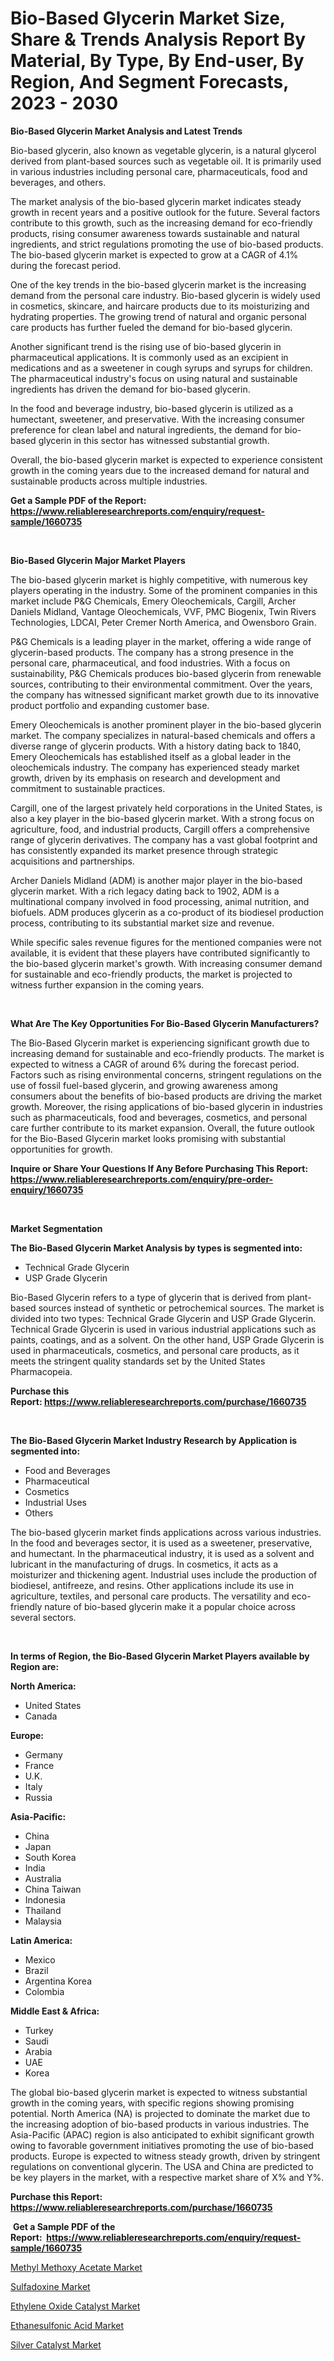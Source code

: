 <p><h1>Bio-Based Glycerin Market Size, Share & Trends Analysis Report By Material, By Type, By End-user, By Region, And Segment Forecasts, 2023 - 2030</h1></p><p><strong>Bio-Based Glycerin Market Analysis and Latest Trends</strong></p>
<p><p>Bio-based glycerin, also known as vegetable glycerin, is a natural glycerol derived from plant-based sources such as vegetable oil. It is primarily used in various industries including personal care, pharmaceuticals, food and beverages, and others. </p><p>The market analysis of the bio-based glycerin market indicates steady growth in recent years and a positive outlook for the future. Several factors contribute to this growth, such as the increasing demand for eco-friendly products, rising consumer awareness towards sustainable and natural ingredients, and strict regulations promoting the use of bio-based products. The bio-based glycerin market is expected to grow at a CAGR of 4.1% during the forecast period.</p><p>One of the key trends in the bio-based glycerin market is the increasing demand from the personal care industry. Bio-based glycerin is widely used in cosmetics, skincare, and haircare products due to its moisturizing and hydrating properties. The growing trend of natural and organic personal care products has further fueled the demand for bio-based glycerin.</p><p>Another significant trend is the rising use of bio-based glycerin in pharmaceutical applications. It is commonly used as an excipient in medications and as a sweetener in cough syrups and syrups for children. The pharmaceutical industry's focus on using natural and sustainable ingredients has driven the demand for bio-based glycerin.</p><p>In the food and beverage industry, bio-based glycerin is utilized as a humectant, sweetener, and preservative. With the increasing consumer preference for clean label and natural ingredients, the demand for bio-based glycerin in this sector has witnessed substantial growth.</p><p>Overall, the bio-based glycerin market is expected to experience consistent growth in the coming years due to the increased demand for natural and sustainable products across multiple industries.</p></p>
<p><strong>Get a Sample PDF of the Report:&nbsp; <a href="https://www.reliableresearchreports.com/enquiry/request-sample/1660735">https://www.reliableresearchreports.com/enquiry/request-sample/1660735</a></strong></p>
<p>&nbsp;</p>
<p><strong>Bio-Based Glycerin Major Market Players</strong></p>
<p><p>The bio-based glycerin market is highly competitive, with numerous key players operating in the industry. Some of the prominent companies in this market include P&G Chemicals, Emery Oleochemicals, Cargill, Archer Daniels Midland, Vantage Oleochemicals, VVF, PMC Biogenix, Twin Rivers Technologies, LDCAI, Peter Cremer North America, and Owensboro Grain.</p><p>P&G Chemicals is a leading player in the market, offering a wide range of glycerin-based products. The company has a strong presence in the personal care, pharmaceutical, and food industries. With a focus on sustainability, P&G Chemicals produces bio-based glycerin from renewable sources, contributing to their environmental commitment. Over the years, the company has witnessed significant market growth due to its innovative product portfolio and expanding customer base.</p><p>Emery Oleochemicals is another prominent player in the bio-based glycerin market. The company specializes in natural-based chemicals and offers a diverse range of glycerin products. With a history dating back to 1840, Emery Oleochemicals has established itself as a global leader in the oleochemicals industry. The company has experienced steady market growth, driven by its emphasis on research and development and commitment to sustainable practices.</p><p>Cargill, one of the largest privately held corporations in the United States, is also a key player in the bio-based glycerin market. With a strong focus on agriculture, food, and industrial products, Cargill offers a comprehensive range of glycerin derivatives. The company has a vast global footprint and has consistently expanded its market presence through strategic acquisitions and partnerships.</p><p>Archer Daniels Midland (ADM) is another major player in the bio-based glycerin market. With a rich legacy dating back to 1902, ADM is a multinational company involved in food processing, animal nutrition, and biofuels. ADM produces glycerin as a co-product of its biodiesel production process, contributing to its substantial market size and revenue.</p><p>While specific sales revenue figures for the mentioned companies were not available, it is evident that these players have contributed significantly to the bio-based glycerin market's growth. With increasing consumer demand for sustainable and eco-friendly products, the market is projected to witness further expansion in the coming years.</p></p>
<p>&nbsp;</p>
<p><strong>What Are The Key Opportunities For Bio-Based Glycerin Manufacturers?</strong></p>
<p><p>The Bio-Based Glycerin market is experiencing significant growth due to increasing demand for sustainable and eco-friendly products. The market is expected to witness a CAGR of around 6% during the forecast period. Factors such as rising environmental concerns, stringent regulations on the use of fossil fuel-based glycerin, and growing awareness among consumers about the benefits of bio-based products are driving the market growth. Moreover, the rising applications of bio-based glycerin in industries such as pharmaceuticals, food and beverages, cosmetics, and personal care further contribute to its market expansion. Overall, the future outlook for the Bio-Based Glycerin market looks promising with substantial opportunities for growth.</p></p>
<p><strong>Inquire or Share Your Questions If Any Before Purchasing This Report: <a href="https://www.reliableresearchreports.com/enquiry/pre-order-enquiry/1660735">https://www.reliableresearchreports.com/enquiry/pre-order-enquiry/1660735</a></strong></p>
<p>&nbsp;</p>
<p><strong>Market Segmentation</strong></p>
<p><strong>The Bio-Based Glycerin Market Analysis by types is segmented into:</strong></p>
<p><ul><li>Technical Grade Glycerin</li><li>USP Grade Glycerin</li></ul></p>
<p><p>Bio-Based Glycerin refers to a type of glycerin that is derived from plant-based sources instead of synthetic or petrochemical sources. The market is divided into two types: Technical Grade Glycerin and USP Grade Glycerin. Technical Grade Glycerin is used in various industrial applications such as paints, coatings, and as a solvent. On the other hand, USP Grade Glycerin is used in pharmaceuticals, cosmetics, and personal care products, as it meets the stringent quality standards set by the United States Pharmacopeia.</p></p>
<p><strong>Purchase this Report:&nbsp;<a href="https://www.reliableresearchreports.com/purchase/1660735">https://www.reliableresearchreports.com/purchase/1660735</a></strong></p>
<p>&nbsp;</p>
<p><strong>The Bio-Based Glycerin Market Industry Research by Application is segmented into:</strong></p>
<p><ul><li>Food and Beverages</li><li>Pharmaceutical</li><li>Cosmetics</li><li>Industrial Uses</li><li>Others</li></ul></p>
<p><p>The bio-based glycerin market finds applications across various industries. In the food and beverages sector, it is used as a sweetener, preservative, and humectant. In the pharmaceutical industry, it is used as a solvent and lubricant in the manufacturing of drugs. In cosmetics, it acts as a moisturizer and thickening agent. Industrial uses include the production of biodiesel, antifreeze, and resins. Other applications include its use in agriculture, textiles, and personal care products. The versatility and eco-friendly nature of bio-based glycerin make it a popular choice across several sectors.</p></p>
<p>&nbsp;</p>
<p><strong>In terms of Region, the Bio-Based Glycerin Market Players available by Region are:</strong></p>
<p>
    <p> <strong> North America: </strong>
        <ul>
            <li>United States</li>
            <li>Canada</li>
        </ul>
        </p> 
    <p> <strong> Europe: </strong>
        <ul>
            <li>Germany</li>
            <li>France</li>
            <li>U.K.</li>
            <li>Italy</li>
            <li>Russia</li>
        </ul>
        </p> 
    <p> <strong> Asia-Pacific: </strong>
        <ul>
            <li>China</li>
            <li>Japan</li>
            <li>South Korea</li>
            <li>India</li>
            <li>Australia</li>
            <li>China Taiwan</li>
            <li>Indonesia</li>
            <li>Thailand</li>
            <li>Malaysia</li>
        </ul>
        </p> 
    <p> <strong> Latin America: </strong>
        <ul>
            <li>Mexico</li>
            <li>Brazil</li>
            <li>Argentina Korea</li>
            <li>Colombia</li>
        </ul>
        </p> 
    <p> <strong> Middle East & Africa: </strong>
        <ul>
            <li>Turkey</li>
            <li>Saudi</li>
            <li>Arabia</li>
            <li>UAE</li>
            <li>Korea</li>
        </ul>
    </p>
    </p>
<p><p>The global bio-based glycerin market is expected to witness substantial growth in the coming years, with specific regions showing promising potential. North America (NA) is projected to dominate the market due to the increasing adoption of bio-based products in various industries. The Asia-Pacific (APAC) region is also anticipated to exhibit significant growth owing to favorable government initiatives promoting the use of bio-based products. Europe is expected to witness steady growth, driven by stringent regulations on conventional glycerin. The USA and China are predicted to be key players in the market, with a respective market share of X% and Y%.</p></p>
<p><strong>Purchase this Report: <a href="https://www.reliableresearchreports.com/purchase/1660735">https://www.reliableresearchreports.com/purchase/1660735</a></strong></p>
<p>&nbsp;<strong>Get a Sample PDF of the Report:&nbsp;&nbsp;<a href="https://www.reliableresearchreports.com/enquiry/request-sample/1660735">https://www.reliableresearchreports.com/enquiry/request-sample/1660735</a></strong></p>
<p><strong></strong></p>
<p><p><a href="https://medium.com/@stephenstevens11/methyl-methoxy-acetate-market-analysis-its-cagr-market-segmentation-and-global-industry-overview-a0be08140279">Methyl Methoxy Acetate Market</a></p><p><a href="https://medium.com/@juansmith1961/sulfadoxine-market-size-market-outlook-and-market-forecast-2023-to-2030-b0ac17689a9b">Sulfadoxine Market</a></p><p><a href="https://medium.com/@brandonramos59/ethylene-oxide-catalyst-market-trends-and-market-analysis-forecasted-for-period-2023-2030-d4b1872da2cd">Ethylene Oxide Catalyst Market</a></p><p><a href="https://medium.com/@stephenarmstrong52/ethanesulfonic-acid-market-competitive-analysis-market-trends-and-forecast-to-2030-dd9f8512760d">Ethanesulfonic Acid Market</a></p><p><a href="https://medium.com/@christopherbennett19/silver-catalyst-market-comprehensive-assessment-by-type-application-and-geography-6f8426acf783">Silver Catalyst Market</a></p></p>
